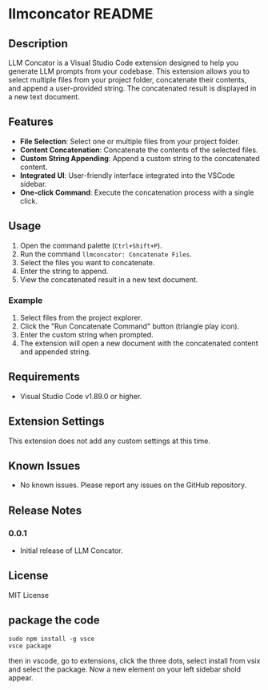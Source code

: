 # llmconcator README

## Description

LLM Concator is a Visual Studio Code extension designed to help you generate LLM prompts from your codebase. This extension allows you to select multiple files from your project folder, concatenate their contents, and append a user-provided string. The concatenated result is displayed in a new text document.

## Features

- **File Selection**: Select one or multiple files from your project folder.
- **Content Concatenation**: Concatenate the contents of the selected files.
- **Custom String Appending**: Append a custom string to the concatenated content.
- **Integrated UI**: User-friendly interface integrated into the VSCode sidebar.
- **One-click Command**: Execute the concatenation process with a single click.

## Usage

1. Open the command palette (`Ctrl+Shift+P`).
2. Run the command `llmconcator: Concatenate Files`.
3. Select the files you want to concatenate.
4. Enter the string to append.
5. View the concatenated result in a new text document.

### Example

1. Select files from the project explorer.
2. Click the "Run Concatenate Command" button (triangle play icon).
3. Enter the custom string when prompted.
4. The extension will open a new document with the concatenated content and appended string.

## Requirements

- Visual Studio Code v1.89.0 or higher.

## Extension Settings

This extension does not add any custom settings at this time.

## Known Issues

- No known issues. Please report any issues on the GitHub repository.

## Release Notes

### 0.0.1

- Initial release of LLM Concator.

## License

MIT License

## package the code
```
sudo npm install -g vsce
vsce package
```
then in vscode, go to extensions, click the three dots, select install from vsix and select the package.
Now a new element on your left sidebar shold appear.
